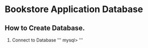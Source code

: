 # Bookstore Application Database

## How to Create Database.

1. Connect to Database
'''
mysql> 
'''
